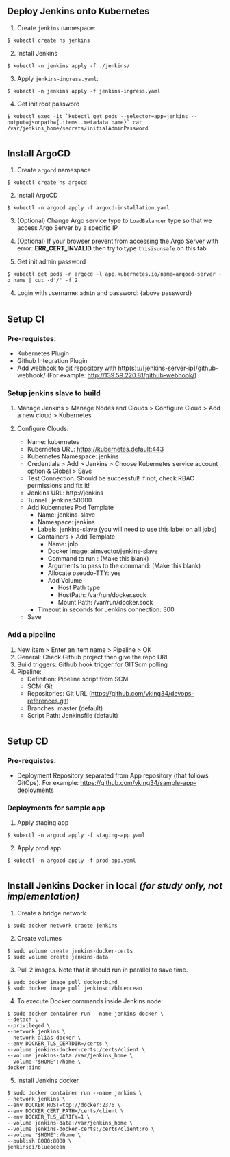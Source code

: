 ## Deploy Jenkins onto Kubernetes 

1. Create ```jenkins``` namespace:
```
$ kubectl create ns jenkins
```

2. Install Jenkins 
```
$ kubectl -n jenkins apply -f ./jenkins/
```

3. Apply ```jenkins-ingress.yaml```:
```
$ kubectl -n jenkins apply -f jenkins-ingress.yaml
```

4. Get init root password
```
$ kubectl exec -it `kubectl get pods --selector=app=jenkins --output=jsonpath={.items..metadata.name}` cat /var/jenkins_home/secrets/initialAdminPassword
```

#

## Install ArgoCD
1. Create ```argocd``` namespace
```
$ kubectl create ns argocd
```

2. Install ArgoCD
```
$ kubectl -n argocd apply -f argocd-installation.yaml
```

3. (Optional) Change Argo service type to ```LoadBalancer``` type so that we access Argo Server by a specific IP

4. (Optional) If your browser prevent from accessing the Argo Server with error: __ERR_CERT_INVALID__ then try to type ```thisisunsafe``` on this tab

4. Get init admin password
```
$ kubectl get pods -n argocd -l app.kubernetes.io/name=argocd-server -o name | cut -d'/' -f 2
``` 

4. Login with username: ```admin``` and password: {above password}

#

## Setup CI

### Pre-requistes:
+ Kubernetes Plugin
+ Github Integration Plugin
+ Add webhook to git repository with http(s)://[jenkins-server-ip]/github-webhook/ (For example: http://139.59.220.81/github-webhook/)

### Setup jenkins slave to build
1. Manage Jenkins > Manage Nodes and Clouds > Configure Cloud > Add a new cloud > Kubernetes

2. Configure Clouds:
    * Name: kubernetes
    * Kubernetes URL: https://kubernetes.default:443
    * Kubernetes Namespace: jenkins
    * Credentials > Add > Jenkins > Choose Kubernetes service account option & Global > Save
    * Test Connection. Should be successful! If not, check RBAC permissions and fix it!
    * Jenkins URL: http://jenkins
    * Tunnel : jenkins:50000
    * Add Kubernetes Pod Template
        * Name: jenkins-slave
        * Namespace: jenkins
        * Labels: jenkins-slave (you will need to use this label on all jobs)
        * Containers > Add Template
            * Name: jnlp
            * Docker Image: aimvector/jenkins-slave
            * Command to run : (Make this blank)
            * Arguments to pass to the command: (Make this blank)
            * Allocate pseudo-TTY: yes
            * Add Volume
                * Host Path type
                * HostPath: /var/run/docker.sock
                * Mount Path: /var/run/docker.sock
        * Timeout in seconds for Jenkins connection: 300
    * Save

### Add a pipeline
1. New item > Enter an item name > Pipeline > OK
2. General: Check Github project then give the repo URL
3. Build triggers: Github hook trigger for GITScm polling
4. Pipeline:
    - Definition: Pipeline script from SCM
    - SCM: Git
    - Repositories: Git URL (https://github.com/vking34/devops-references.git)
    - Branches: master (default)
    - Script Path: Jenkinsfile (default)

#
## Setup CD

### Pre-requistes:
- Deployment Repository separated from App repository (that follows GitOps). For example: https://github.com/vking34/sample-app-deployments

### Deployments for sample app

1. Apply staging app
```
$ kubectl -n argocd apply -f staging-app.yaml
```

2. Apply prod app
```
$ kubectl -n argocd apply -f prod-app.yaml
```

#

## Install Jenkins Docker in local *(for study only, not implementation)*

1. Create a bridge network
```
$ sudo docker network craete jenkins
```

2. Create volumes
```
$ sudo volume create jenkins-docker-certs
$ sudo volume create jenkins-data
```

3. Pull 2 images. Note that it should run in parallel to save time.
```
$ sudo docker image pull docker:bind
$ sudo docker image pull jenkinsci/blueocean
```

4. To execute Docker commands inside Jenkins node:
```
$ sudo docker container run --name jenkins-docker \
--detach \
--privileged \
--network jenkins \
--network-alias docker \
--env DOCKER_TLS_CERTDIR=/certs \
--volume jenkins-docker-certs:/certs/client \
--volume jenkins-data:/var/jenkins_home \
--volume "$HOME":/home \
docker:dind
```
    
5. Install Jenkins docker

```
$ sudo docker container run --name jenkins \
--network jenkins \
--env DOCKER_HOST=tcp://docker:2376 \
--env DOCKER_CERT_PATH=/certs/client \
--env DOCKER_TLS_VERIFY=1 \
--volume jenkins-data:/var/jenkins_home \
--volume jenkins-docker-certs:/certs/client:ro \
--volume "$HOME":/home \
--publish 8080:8080 \
jenkinsci/blueocean
```
#